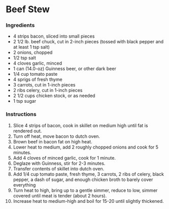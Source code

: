 # Beef Stew

### Ingredients

* 4 strips bacon, sliced into small pieces
* 2 1/2 lb. beef chuck, cut in 2-inch pieces (tossed with black pepper and at least 1 tsp salt)
* 2 onions, chopped
* 1/2 tsp salt
* 4 cloves garlic, minced
* 1 can (14.0-oz) Guinness beer, or other dark beer
* 1/4 cup tomato paste
* 4 sprigs of fresh thyme
* 3 carrots, cut in 1-inch pieces
* 2 ribs celery, cut in 1-inch pieces
* 2 1/2 cups chicken stock, or as needed
* 1 tsp sugar

### Instructions

1. Slice 4 strips of bacon, cook in skillet on medium high until fat is rendered out.
2. Turn off heat, move bacon to dutch oven.
3. Brown beef in bacon fat on high heat.
4. Lower heat to medium, add 2 roughly chopped onions and cook for 5 minutes.
5. Add 4 cloves of minced garlic, cook for 1 minute.
6. Deglaze with Guinness, stir for 2-3 minutes.
7. Transfer contents of skillet into dutch oven.
8. Add 1/4 cup tomato paste, fresh thyme, 3 carrots, 2 ribs of celery, black pepper, a dash of sugar, and enough chicken broth to barely cover everything
9. Turn heat to high, bring up to a gentle simmer, reduce to low, simmer covered until meat is tender (about 2 hours).
10. Increase heat to medium-high and boil for 15-20 until slightly thickened.
